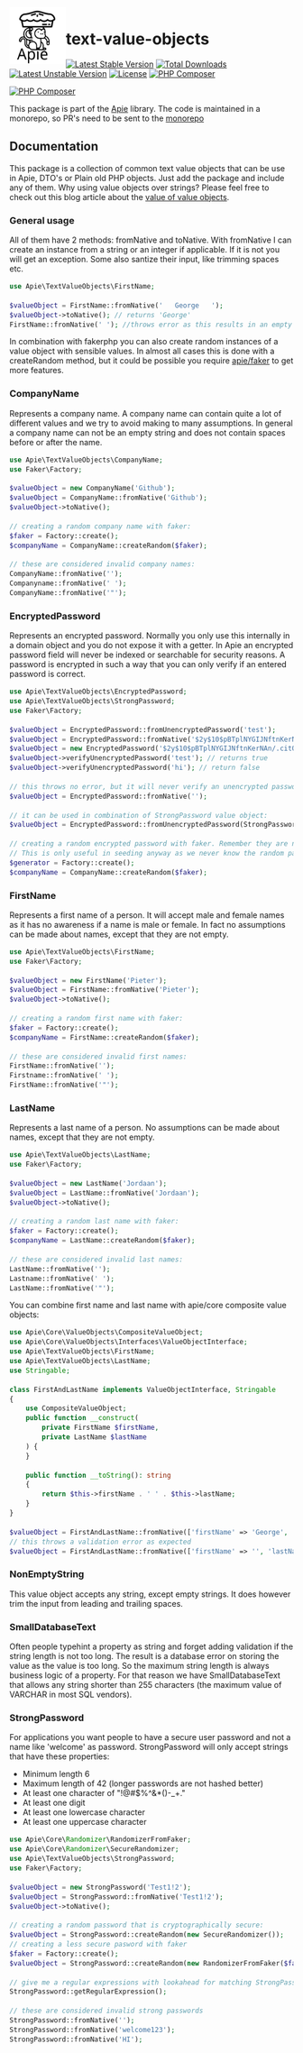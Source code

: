 <img src="https://raw.githubusercontent.com/apie-lib/apie-lib-monorepo/main/docs/apie-logo.svg" width="100px" align="left" />
<h1>text-value-objects</h1>






 [![Latest Stable Version](https://poser.pugx.org/apie/text-value-objects/v)](https://packagist.org/packages/apie/text-value-objects) [![Total Downloads](https://poser.pugx.org/apie/text-value-objects/downloads)](https://packagist.org/packages/apie/text-value-objects) [![Latest Unstable Version](https://poser.pugx.org/apie/text-value-objects/v/unstable)](https://packagist.org/packages/apie/text-value-objects) [![License](https://poser.pugx.org/apie/text-value-objects/license)](https://packagist.org/packages/apie/text-value-objects) [![PHP Composer](https://apie-lib.github.io/projectCoverage/coverage-text-value-objects.svg)](https://apie-lib.github.io/projectCoverage/text-value-objects/index.html)  

[![PHP Composer](https://github.com/apie-lib/text-value-objects/actions/workflows/php.yml/badge.svg?event=push)](https://github.com/apie-lib/text-value-objects/actions/workflows/php.yml)

This package is part of the [Apie](https://github.com/apie-lib) library.
The code is maintained in a monorepo, so PR's need to be sent to the [monorepo](https://github.com/apie-lib/apie-lib-monorepo/pulls)

## Documentation
This package is a collection of common text value objects that can be use in Apie, DTO's or Plain old PHP objects. Just add the package and include any of them. Why using value objects over strings? Please feel free to check out this blog article about the [value of value objects](https://apie-lib.blogspot.com/2023/10/the-value-of-value-objects.html).

### General usage
All of them have 2 methods: fromNative and toNative. With fromNative I can create an instance from a string or an integer if applicable. If it is not you will get an exception. Some also santize their input, like trimming spaces etc.

```php
use Apie\TextValueObjects\FirstName;

$valueObject = FirstName::fromNative('   George   ');
$valueObject->toNative(); // returns 'George'
FirstName::fromNative(' '); //throws error as this results in an empty first name
```
In combination with fakerphp you can also create random instances of a value object with sensible values. In almost all cases this is done with a createRandom method, but it could be possible you require [apie/faker](https://github.com/apie-lib/faker) to get more features.

### CompanyName
Represents a company name. A company name can contain quite a lot of different values and we try to avoid making to many assumptions. In general a company name can not be an empty string and does not contain spaces before or after the name.
```php
use Apie\TextValueObjects\CompanyName;
use Faker\Factory;

$valueObject = new CompanyName('Github');
$valueObject = CompanyName::fromNative('Github');
$valueObject->toNative();

// creating a random company name with faker:
$faker = Factory::create();
$companyName = CompanyName::createRandom($faker);

// these are considered invalid company names:
CompanyName::fromNative('');
Companyname::fromNative(' ');
CompanyName::fromNative('"');
```

### EncryptedPassword
Represents an encrypted password. Normally you only use this internally in a domain object and you do not expose it with a getter. In Apie an encrypted password field will never be indexed or searchable for security reasons. A password is encrypted in such a way that you can only verify if an entered password is correct.
```php
use Apie\TextValueObjects\EncryptedPassword;
use Apie\TextValueObjects\StrongPassword;
use Faker\Factory;

$valueObject = EncryptedPassword::fromUnencryptedPassword('test');
$valueObject = EncryptedPassword::fromNative('$2y$10$pBTplNYGIJNftnKerNAn/.citOq6BpKJ6f1fEtD1sfe3qD4ZCfJl.');
$valueObject = new EncryptedPassword('$2y$10$pBTplNYGIJNftnKerNAn/.citOq6BpKJ6f1fEtD1sfe3qD4ZCfJl.');
$valueObject->verifyUnencryptedPassword('test'); // returns true
$valueObject->verifyUnencryptedPassword('hi'); // return false

// this throws no error, but it will never verify an unencrypted password:
$valueObject = EncryptedPassword::fromNative('');

// it can be used in combination of StrongPassword value object:
$valueObject = EncryptedPassword::fromUnencryptedPassword(StrongPassword::fromNative('Test12!22T'));

// creating a random encrypted password with faker. Remember they are not crytographically secure passwords.
// This is only useful in seeding anyway as we never know the random password being used here.
$generator = Factory::create();
$companyName = CompanyName::createRandom($faker);
```

### FirstName
Represents a first name of a person. It will accept male and female names as it has no awareness if a name is male or female. In fact no assumptions can be made about names, except that they are not empty.

```php
use Apie\TextValueObjects\FirstName;
use Faker\Factory;

$valueObject = new FirstName('Pieter');
$valueObject = FirstName::fromNative('Pieter');
$valueObject->toNative();

// creating a random first name with faker:
$faker = Factory::create();
$companyName = FirstName::createRandom($faker);

// these are considered invalid first names:
FirstName::fromNative('');
Firstname::fromNative(' ');
FirstName::fromNative('"');
```

### LastName
Represents a last name of a person. No assumptions can be made about names, except that they are not empty.

```php
use Apie\TextValueObjects\LastName;
use Faker\Factory;

$valueObject = new LastName('Jordaan');
$valueObject = LastName::fromNative('Jordaan');
$valueObject->toNative();

// creating a random last name with faker:
$faker = Factory::create();
$companyName = LastName::createRandom($faker);

// these are considered invalid last names:
LastName::fromNative('');
Lastname::fromNative(' ');
LastName::fromNative('"');
```

You can combine first name and last name with apie/core composite value objects:

```php
use Apie\Core\ValueObjects\CompositeValueObject;
use Apie\Core\ValueObjects\Interfaces\ValueObjectInterface;
use Apie\TextValueObjects\FirstName;
use Apie\TextValueObjects\LastName;
use Stringable;

class FirstAndLastName implements ValueObjectInterface, Stringable
{
    use CompositeValueObject;
    public function __construct(
        private FirstName $firstName,
        private LastName $lastName
    ) {
    }

    public function __toString(): string
    {
        return $this->firstName . ' ' . $this->lastName;
    }
}

$valueObject = FirstAndLastName::fromNative(['firstName' => 'George', 'lastName' => 'Big']);
// this throws a validation error as expected
$valueObject = FirstAndLastName::fromNative(['firstName' => '', 'lastName' => 'Big']);
```
### NonEmptyString
This value object accepts any string, except empty strings. It does however trim the input from leading and trailing spaces.

### SmallDatabaseText
Often people typehint a property as string and forget adding validation if the string length is not too long. The result is a database error on storing the value as the value is too long. So the maximum string length is always business logic of a property. For that reason we have SmallDatabaseText that allows any string shorter than 255 characters (the maximum value of VARCHAR in most SQL vendors).

### StrongPassword
For applications you want people to have a secure user password and not a name like 'welcome' as password.
StrongPassword will only accept strings that have these properties:
- Minimum length 6
- Maximum length of 42 (longer passwords are not hashed better)
- At least one character of "!@#$%^&*()-_+."
- At least one digit
- At least one lowercase character
- At least one uppercase character

```php
use Apie\Core\Randomizer\RandomizerFromFaker;
use Apie\Core\Randomizer\SecureRandomizer;
use Apie\TextValueObjects\StrongPassword;
use Faker\Factory;

$valueObject = new StrongPassword('Test1!2');
$valueObject = StrongPassword::fromNative('Test1!2');
$valueObject->toNative();

// creating a random password that is cryptographically secure:
$valueObject = StrongPassword::createRandom(new SecureRandomizer());
// creating a less secure pasword with faker
$faker = Factory::create();
$valueObject = StrongPassword::createRandom(new RandomizerFromFaker($faker));

// give me a regular expressions with lookahead for matching StrongPassword:
StrongPassword::getRegularExpression();

// these are considered invalid strong passwords
StrongPassword::fromNative('');
StrongPassword::fromNative('welcome123');
StrongPassword::fromNative('HI');
```